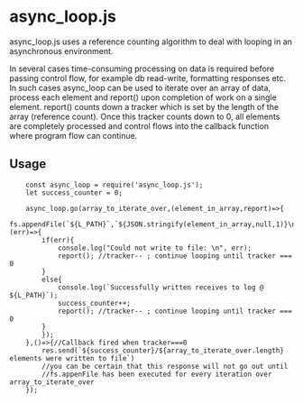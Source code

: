 # async_loop.js

async_loop.js uses a reference counting algorithm to deal with looping in an asynchronous environment.

In several cases time-consuming processing on data is required before passing control flow, for example db read-write, formatting responses etc. In such cases async_loop can be used to iterate over an array of data, process each element and report() upon completion of work on a single element. report() counts down a tracker which is set by the length of the array (reference count). Once this tracker counts down to 0,  all elements are completely processed and control flows into the callback function where program flow can continue.

## Usage

```
    const async_loop = require('async_loop.js');
    let success_counter = 0;

    async_loop.go(array_to_iterate_over,(element_in_array,report)=>{
        fs.appendFile(`${L_PATH}`,`${JSON.stringify(element_in_array,null,1)}\n${log_separator}\n`, (err)=>{
        if(err){
            console.log("Could not write to file: \n", err);
            report(); //tracker-- ; continue looping until tracker === 0
        }
        else{
            console.log(`Successfully written receives to log @ ${L_PATH}`);
            success_counter++;
            report(); //tracker-- ; continue looping until tracker === 0
        }
        });
    },()=>{//Callback fired when tracker===0
        res.send(`${success_counter}/${array_to_iterate_over.length} elements were written to file`)
        //you can be certain that this response will not go out until
        //fs.appenFile has been executed for every iteration over array_to_iterate_over
    });
```